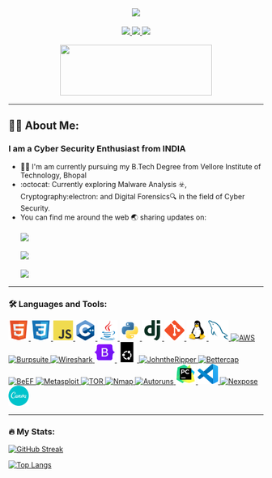 <div id="header" align="center">
  <img src="https://media.giphy.com/media/Ah0LjkcCzAF1VSxLBK/giphy.gif" width="200">
  <br><br>
  <div id="social">
    <a href="https://www.linkedin.com/in/ayush-ghogre/">
      <img src="https://img.shields.io/badge/LinkedIn-blue?logo=linkedin&logoColor=white&style=for-the-badge">
    </a>
    <a href="https://www.instagram.com/ayush_gh0gre/">
      <img src="https://img.shields.io/badge/Instagram-hotpink?logo=Instagram&logoColor=white&style=for-the-badge">
    </a>
    <a href="https://twitter.com/AyushGhogre">
      <img src="https://img.shields.io/badge/Twitter-blue?logo=twitter&logoColor=white&style=for-the-badge">
    </a>
  </div>
  <img src="https://komarev.com/ghpvc/?username=AYUSH0747&style=flat-square&color=blue" alt=""/>
</div>
<div align="center">
  <img src="https://media.giphy.com/media/Qo2dupDib32rkTY4hX/giphy.gif" width="300" height="100"/>
</div>

---

<div>
  <h2>👨‍💻 About Me:</h2>
      <h3>I am a Cyber Security Enthusiast from INDIA</h3>
      <ul>
        <li>👨‍💻 I'm am currently pursuing my B.Tech Degree from Vellore Institute of Technology, Bhopal</li>
        <li>:octocat: Currently exploring Malware Analysis ☣️, Cryptography:electron: and Digital Forensics🔍 in the field of Cyber Security.</li>
        <li>You can find me around the web 🌏 sharing updates on: <br><br>
          <a href="https://www.linkedin.com/in/ayush-ghogre/">
          <img src="https://img.shields.io/badge/LinkedIn-blue?logo=linkedin&logoColor=white&style=for-the-badge" width="122">
          </a><br><br>
          <a href="https://www.instagram.com/ayush_gh0gre/">
          <img src="https://img.shields.io/badge/Instagram-hotpink?logo=Instagram&logoColor=white&style=for-the-badge"  width="122">
          </a><br><br>
          <a href="https://twitter.com/AyushGhogre">
          <img src="https://img.shields.io/badge/Twitter-blue?logo=twitter&logoColor=white&style=for-the-badge"  width="122">
          </a><br>
        </li>
      </ul>
</div>
  
---
  
### 🛠️ Languages and Tools: 
<div>
  <a href="https://developer.mozilla.org/en-US/docs/Web/HTML">
    <img src="https://github.com/devicons/devicon/blob/master/icons/html5/html5-original.svg" width="40" height="40" alt="HTML5">
  </a>
  <a href="https://developer.mozilla.org/en-US/docs/Web/CSS">
    <img src="https://github.com/devicons/devicon/blob/master/icons/css3/css3-original.svg" width="40" height="40" alt="CSS3">
  </a>
  <a href="https://developer.mozilla.org/en-US/docs/Web/javascript">
    <img src="https://github.com/devicons/devicon/blob/master/icons/javascript/javascript-original.svg" width="40" height="40" alt="JavaScript">
  </a>
  <a href="https://cplusplus.com/doc/tutorial/">
    <img src="https://github.com/devicons/devicon/blob/master/icons/cplusplus/cplusplus-original.svg" width="40" height="40" alt="C++">
  </a>
  <a href="https://www.java.com/en/">
    <img src="https://github.com/devicons/devicon/blob/master/icons/java/java-original.svg" width="40" height="40" alt="Java">
  </a>
  <a href="https://www.python.org/">
    <img src="https://github.com/devicons/devicon/blob/master/icons/python/python-original.svg" width="40" height="40" alt="Python">
  </a>
  <a href="https://www.djangoproject.com/">
    <img src="https://github.com/devicons/devicon/blob/master/icons/django/django-plain.svg" width="40" height="40" alt="Django">
  </a>
  <a href="https://git-scm.com/">
    <img src="https://github.com/devicons/devicon/blob/master/icons/git/git-original.svg" width="40" height="40" alt="git">
  </a>
  <a href="https://www.linux.org/pages/download/">
    <img src="https://github.com/devicons/devicon/blob/master/icons/linux/linux-original.svg" width="40" height="40" alt="Linux">
  </a>
  <a href="https://www.mysql.com/">
    <img src="https://github.com/devicons/devicon/blob/master/icons/mysql/mysql-original.svg" width="40" height="40" alt="MySQL">
  </a>
  <a href="https://aws.amazon.com/">
    <img src="https://upload.wikimedia.org/wikipedia/commons/9/93/Amazon_Web_Services_Logo.svg" width="40" height="40" alt="AWS">
  </a>
  <a href="https://portswigger.net/burp">
    <img src="https://blog.seeweb.it/wp-content/uploads/2016/02/logo_burpsuite.png" width="40" height="40" alt="Burpsuite">
  </a>
  <a href="https://www.wireshark.org/">
    <img src="https://upload.wikimedia.org/wikipedia/commons/d/df/Wireshark_icon.svg" width="40" height="40" alt="Wireshark">
  </a>
  <a href="https://getbootstrap.com/">
    <img src="https://github.com/devicons/devicon/blob/master/icons/bootstrap/bootstrap-original.svg" width="40" height="40" alt="Bootstrap">
  </a>
  <a href="https://ubuntu.com/">
    <img src="https://github.com/devicons/devicon/blob/master/icons/ubuntu/ubuntu-plain.svg" width="40" height="40" alt="Ubuntu">
  </a>
  <a href="https://github.com/openwall/john">
    <img src="https://external-content.duckduckgo.com/iu/?u=https%3A%2F%2Ftse1.mm.bing.net%2Fth%3Fid%3DOIP.RskE3gLI4IDVvxw1rPo8YQAAAA%26pid%3DApi&f=1&ipt=85d602441baed38519afd39f94013f12fbc6dab0d631152549eb304f37d9cb70&ipo=images" width="40" height="40" alt="JohntheRipper">
  </a>
  <a href="https://www.bettercap.org/">
    <img src="https://www.bettercap.org/logo.png" width="40" height="40" alt="Bettercap">
  </a>
  <a href="https://beefproject.com/">
    <img src="https://external-content.duckduckgo.com/iu/?u=https%3A%2F%2Favatars3.githubusercontent.com%2Fu%2F1214850%3Fs%3D400%26v%3D4&f=1&nofb=1&ipt=d579e0fed70b77dc20ee85f0e5426ccc3d797cfd1a522437af126453cd1729d8&ipo=images" width="40" height="40" alt="BeEF">
  </a>
  <a href="https://www.metasploit.com/">
    <img src="https://external-content.duckduckgo.com/iu/?u=https%3A%2F%2Fimg2.freepng.es%2F20180524%2Fegt%2Fkisspng-metasploit-project-penetration-test-security-hacke-5b072f9ad4d962.7481310415271975948718.jpg&f=1&nofb=1&ipt=2cb86075301d5581804701542f5cf1cf3bc3247a515e4086ffa550519cf83432&ipo=images" width="40" height="40" alt="Metasploit">
  </a>
  <a href="https://www.torproject.org/">
    <img src="https://www.torproject.org/static/images/favicon/favicon.ico" width="40" height="40" alt="TOR">
  </a>
  <a href="https://nmap.org/">
    <img src="https://external-content.duckduckgo.com/iu/?u=https%3A%2F%2Fwww.google-melange.com%2Farchive%2Fgsoc%2F2015%2Forgs%2Fnmap%2Flogo-200.png&f=1&nofb=1&ipt=d503d5c046c3ccf4d7af67b65e09fc2bd11b28405fa278f47bc1246c7641c551&ipo=images" width="40" height="40" alt="Nmap">
  </a>
  <a href="https://learn.microsoft.com/en-us/sysinternals/downloads/autoruns">
    <img src="https://external-content.duckduckgo.com/iu/?u=https%3A%2F%2Fstatic.techspot.com%2Fimages2%2Fdownloads%2Ftopdownload%2F2021%2F12%2F2021-12-16-ts3_thumbs-dfe.png&f=1&nofb=1&ipt=a49f963f0c44f56945d048409e4f4fc2eb1c930b3d9f7aa151e243c6ab1fc19a&ipo=images" width="40" height="40" alt="Autoruns">
  </a>
  <a href="https://www.jetbrains.com/pycharm/">
    <img src="https://github.com/devicons/devicon/blob/master/icons/pycharm/pycharm-original.svg" width="40" height="40" alt="PyCharm">
  </a>
  <a href="https://code.visualstudio.com/">
     <img src="https://github.com/devicons/devicon/blob/master/icons/vscode/vscode-original.svg" width="40" height="40" alt="VSCode">
  </a>
  <a href="https://www.rapid7.com/products/nexpose/">
     <img src="https://external-content.duckduckgo.com/iu/?u=https%3A%2F%2Fsoftvn.vn%2Fwp-content%2Fuploads%2F2020%2F06%2Fnextpose_logo.png&f=1&nofb=1&ipt=faab753b04425081c8a74d24eb231d7f3148cd1c96edc67cec3b637c691c3013&ipo=images" width="40" height="40" alt="Nexpose">
  </a>
  <a href="https://www.canva.com/">
    <img src="https://github.com/devicons/devicon/blob/master/icons/canva/canva-original.svg" width="40" height="40" alt="Canva">
  </a>
</div>

---

### 🔥 My Stats:

[![GitHub Streak](https://github-readme-streak-stats.herokuapp.com?user=AYUSH0747&theme=dracula&hide_border=true)](https://git.io/streak-stats)

[![Top Langs](https://github-readme-stats.vercel.app/api/top-langs/?username=AYUSH0747&layout=compact&theme=vision-friendly-dark)](https://github.com/anuraghazra/github-readme-stats)

